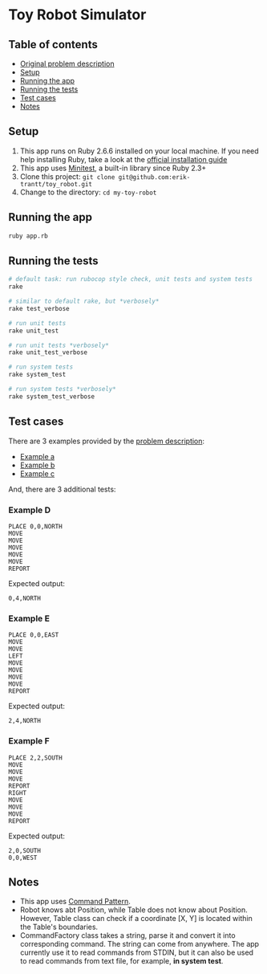 # Toy Robot Simulator

## Table of contents

* [Original problem description](./PROBLEM.md)
* [Setup](#setup)
* [Running the app](#running-the-app)
* [Running the tests](#running-the-tests)
* [Test cases](#test-cases)
* [Notes](#notes)

## Setup

1. This app runs on Ruby 2.6.6 installed on your local machine. If you need help installing Ruby, take a look at the [official installation guide](https://www.ruby-lang.org/en/documentation/installation/)
2. This app uses [Minitest](https://github.com/seattlerb/minitest), a built-in library since Ruby 2.3+
3. Clone this project: `git clone git@github.com:erik-trantt/toy_robot.git`
4. Change to the directory: `cd my-toy-robot`

## Running the app

```bash
ruby app.rb
```

## Running the tests

```bash
# default task: run rubocop style check, unit tests and system tests
rake

# similar to default rake, but *verbosely*
rake test_verbose

# run unit tests
rake unit_test

# run unit tests *verbosely*
rake unit_test_verbose

# run system tests
rake system_test

# run system tests *verbosely*
rake system_test_verbose
```

## Test cases

There are 3 examples provided by the [problem description](./PROBLEM.md):

* [Example a](./PROBLEM.md#example-a)
* [Example b](./PROBLEM.md#example-b)
* [Example c](./PROBLEM.md#example-c)

And, there are 3 additional tests:

### Example D

```text
PLACE 0,0,NORTH
MOVE
MOVE
MOVE
MOVE
MOVE
REPORT
```

Expected output:

```text
0,4,NORTH
```

### Example E

```text
PLACE 0,0,EAST
MOVE
MOVE
LEFT
MOVE
MOVE
MOVE
MOVE
REPORT
```

Expected output:

```text
2,4,NORTH
```

### Example F

```text
PLACE 2,2,SOUTH
MOVE
MOVE
MOVE
REPORT
RIGHT
MOVE
MOVE
MOVE
REPORT
```

Expected output:

```text
2,0,SOUTH
0,0,WEST
```

## Notes

* This app uses [Command Pattern](https://refactoring.guru/design-patterns/command).
* Robot knows abt Position, while Table does not know about Position. However, Table class can check if a coordinate [X, Y] is located within the Table's boundaries.
* CommandFactory class takes a string, parse it and convert it into corresponding command. The string can come from anywhere. The app currently use it to read commands from STDIN, but it can also be used to read commands from text file, for example, **in system test**.
